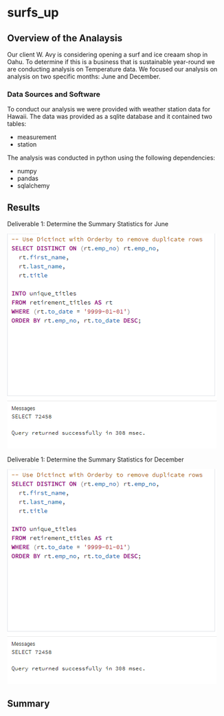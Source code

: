 # surfs_up

## Overview of the Analaysis
Our client W. Avy is considering opening a surf and ice creaam shop in Oahu. To determine if this is a business that is sustainable year-round we are conducting analysis on Temperature data. We focused our analysis on analysis on two specific months: June and December. 

### Data Sources and Software
To conduct our analysis we were provided with weather station data for Hawaii. The data was provided as a sqlite database and it contained two tables: 
 - measurement
 - station

The analysis was conducted in python using the following dependencies:
 - numpy
 - pandas
 - sqlalchemy 


## Results





Deliverable 1: Determine the Summary Statistics for June

![Ret_unique_query](https://github.com/kkoehn8/Pewlett-Hackard-Analysis/blob/main/Ret_Unique_Query.PNG)



Deliverable 1: Determine the Summary Statistics for December


![Ret_unique_query](https://github.com/kkoehn8/Pewlett-Hackard-Analysis/blob/main/Ret_Unique_Query.PNG)






## Summary
